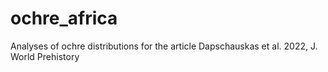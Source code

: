 # ochre_africa
 Analyses of ochre distributions for the article Dapschauskas et al. 2022, J. World Prehistory
